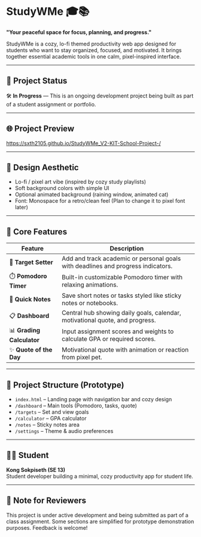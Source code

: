 # StudyWMe 🎓📚
**"Your peaceful space for focus, planning, and progress."**

StudyWMe is a cozy, lo-fi themed productivity web app designed for students who want to stay organized, focused, and motivated. It brings together essential academic tools in one calm, pixel-inspired interface.

---

## 🌟 Project Status
🛠️ **In Progress** — This is an ongoing development project being built as part of a student assignment or portfolio.

---

## 🌐 Project Preview

https://sxth2105.github.io/StudyWMe_V2-KIT-School-Project-/

---

## 🎨 Design Aesthetic
- Lo-fi / pixel art vibe (inspired by cozy study playlists)
- Soft background colors with simple UI
- Optional animated background (raining window, animated cat)
- Font: Monospace for a retro/clean feel (Plan to change it to pixel font later)

---

## 🧠 Core Features
| Feature | Description |
|--------|-------------|
| 🎯 **Target Setter** | Add and track academic or personal goals with deadlines and progress indicators. |
| ⏱️ **Pomodoro Timer** | Built-in customizable Pomodoro timer with relaxing animations. |
| 📝 **Quick Notes** | Save short notes or tasks styled like sticky notes or notebooks. |
| 📋 **Dashboard** | Central hub showing daily goals, calendar, motivational quote, and progress. |
| 📊 **Grading Calculator** | Input assignment scores and weights to calculate GPA or required scores. |
| ✨ **Quote of the Day** | Motivational quote with animation or reaction from pixel pet. |

---

## 📂 Project Structure (Prototype)
- `index.html` – Landing page with navigation bar and cozy design
- `/dashboard` – Main tools (Pomodoro, tasks, quote)
- `/targets` – Set and view goals
- `/calculator` – GPA calculator
- `/notes` – Sticky notes area
- `/settings` – Theme & audio preferences

---

## 👩‍💻 Student
**Kong Sokpiseth (SE 13)**  
Student developer building a minimal, cozy productivity app for student life.

---

## 📌 Note for Reviewers
This project is under active development and being submitted as part of a class assignment. Some sections are simplified for prototype demonstration purposes. Feedback is welcome!
